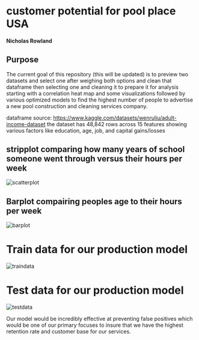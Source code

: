# customer potential for pool place USA

#### Nicholas Rowland

## Purpose
The current goal of this repository (this will be updated) is to preview two datasets and select one after weighing both options
and clean that dataframe then selecting one and cleaning it to prepare it for analysis starting with a correlation heat map and some visualizations followed by various optimized models to find the highest number of people to advertise a new pool construction and cleaning services company.

dataframe source: https://www.kaggle.com/datasets/wenruliu/adult-income-dataset
the dataset has 48,842 rows across 15 features showing various factors like education, age, job, and capital gains/losses

## stripplot comparing how many years of school someone went through versus their hours per week
![scatterplot](https://github.com/Sly-hexr/potential-enigma/assets/133910731/8331a8f4-fa64-442e-9bbd-869492213d44)


## Barplot compairing peoples age to their hours per week
![barplot](https://github.com/Sly-hexr/potential-enigma/assets/133910731/dd5c27c8-049f-4b00-9ab5-5e12eb0516ca)

# Train data for our production model
![traindata](https://github.com/Sly-hexr/potential-enigma/assets/133910731/a7d16a34-90ac-4c6f-aedd-a1c8c4409fe6)

# Test data for our production model
![testdata](https://github.com/Sly-hexr/potential-enigma/assets/133910731/1ab92f47-9ab4-47de-aee4-c4e06af3d79b)

Our model would be incredibly effective at preventing false positives which would be one of our primary focuses to insure that we have the highest retention rate and customer base for our services.
